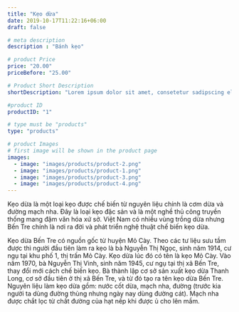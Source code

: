 ```yaml
---
title: "Kẹo dừa"
date: 2019-10-17T11:22:16+06:00
draft: false

# meta description
description : "Bánh kẹo"

# product Price
price: "20.00"
priceBefore: "25.00"

# Product Short Description
shortDescription: "Lorem ipsum dolor sit amet, consetetur sadipscing elitr, sed diam nonumy eirmod tempor invidunt ut"

#product ID
productID: "1"

# type must be "products"
type: "products"

# product Images
# first image will be shown in the product page
images:
  - image: "images/products/product-2.png"
  - image: "images/products/product-1.png"
  - image: "images/products/product-3.png"
  - image: "images/products/product-4.png"
---
```


Kẹo dừa là một loại kẹo được chế biến từ nguyên liệu chính là cơm dừa và đường mạch nha. Đây là loại kẹo đặc sản và là một nghề thủ công truyền thống mang đậm văn hóa xứ sở. Việt Nam có nhiều vùng trồng dừa nhưng Bến Tre chính là nơi ra đời và phát triển nghệ thuật chế biến kẹo dừa.

Kẹo dừa Bến Tre có nguồn gốc từ huyện Mỏ Cày. Theo các tư liệu sưu tầm được thì người đầu tiên làm ra kẹo là bà Nguyễn Thị Ngọc, sinh năm 1914, cư ngụ tại khu phố 1, thị trấn Mỏ Cày. Kẹo dừa lúc đó có tên là kẹo Mỏ Cày. Vào năm 1970, bà Nguyễn Thị Vinh, sinh năm 1945, cư ngụ tại thị xã Bến Tre, thay đổi mới cách chế biến kẹo. Bà thành lập cơ sở sản xuất kẹo dừa Thanh Long, cơ sở đầu tiên ở thị xã Bến Tre, và từ đó tạo ra tên kẹo dừa Bến Tre. Nguyên liệu làm kẹo dừa gồm: nước cốt dừa, mạch nha, đường (trước kia người ta dùng đường thùng nhưng ngày nay dùng đường cát). Mạch nha được chắt lọc từ chất đường của hạt nếp khi được ủ cho lên mầm.
